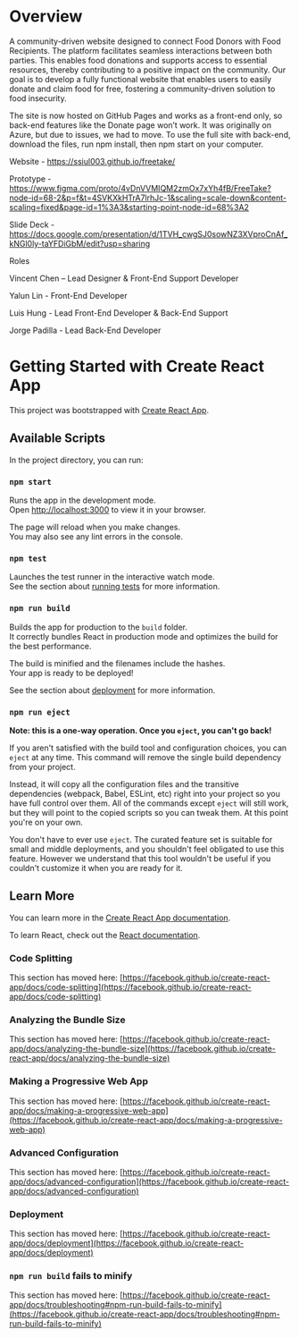 # Overview

A community-driven website designed to connect Food Donors with Food Recipients. The platform facilitates seamless interactions between both parties. This enables food donations and supports access to essential resources, thereby contributing to a positive impact on the community. Our goal is to develop a fully functional website that enables users to easily donate and claim food for free, fostering a community-driven solution to food insecurity.

The site is now hosted on GitHub Pages and works as a front-end only, so back-end features like the Donate page won’t work. It was originally on Azure, but due to issues, we had to move. To use the full site with back-end, download the files, run npm install, then npm start on your computer.

Website - https://ssiul003.github.io/freetake/

Prototype - https://www.figma.com/proto/4vDnVVMIQM2zmOx7xYh4fB/FreeTake?node-id=68-2&p=f&t=4SVKXkHTrA7lrhJc-1&scaling=scale-down&content-scaling=fixed&page-id=1%3A3&starting-point-node-id=68%3A2

Slide Deck - https://docs.google.com/presentation/d/1TVH_cwgSJ0sowNZ3XVproCnAf_kNGl0ly-taYFDiGbM/edit?usp=sharing

Roles

Vincent Chen – Lead Designer & Front-End Support Developer

Yalun Lin - Front-End Developer

Luis Hung - Lead Front-End Developer & Back-End Support

Jorge Padilla - Lead Back-End Developer

# Getting Started with Create React App

This project was bootstrapped with [Create React App](https://github.com/facebook/create-react-app).

## Available Scripts

In the project directory, you can run:

### `npm start`

Runs the app in the development mode.\
Open [http://localhost:3000](http://localhost:3000) to view it in your browser.

The page will reload when you make changes.\
You may also see any lint errors in the console.

### `npm test`

Launches the test runner in the interactive watch mode.\
See the section about [running tests](https://facebook.github.io/create-react-app/docs/running-tests) for more information.

### `npm run build`

Builds the app for production to the `build` folder.\
It correctly bundles React in production mode and optimizes the build for the best performance.

The build is minified and the filenames include the hashes.\
Your app is ready to be deployed!

See the section about [deployment](https://facebook.github.io/create-react-app/docs/deployment) for more information.

### `npm run eject`

**Note: this is a one-way operation. Once you `eject`, you can't go back!**

If you aren't satisfied with the build tool and configuration choices, you can `eject` at any time. This command will remove the single build dependency from your project.

Instead, it will copy all the configuration files and the transitive dependencies (webpack, Babel, ESLint, etc) right into your project so you have full control over them. All of the commands except `eject` will still work, but they will point to the copied scripts so you can tweak them. At this point you're on your own.

You don't have to ever use `eject`. The curated feature set is suitable for small and middle deployments, and you shouldn't feel obligated to use this feature. However we understand that this tool wouldn't be useful if you couldn't customize it when you are ready for it.

## Learn More

You can learn more in the [Create React App documentation](https://facebook.github.io/create-react-app/docs/getting-started).

To learn React, check out the [React documentation](https://reactjs.org/).

### Code Splitting

This section has moved here: [https://facebook.github.io/create-react-app/docs/code-splitting](https://facebook.github.io/create-react-app/docs/code-splitting)

### Analyzing the Bundle Size

This section has moved here: [https://facebook.github.io/create-react-app/docs/analyzing-the-bundle-size](https://facebook.github.io/create-react-app/docs/analyzing-the-bundle-size)

### Making a Progressive Web App

This section has moved here: [https://facebook.github.io/create-react-app/docs/making-a-progressive-web-app](https://facebook.github.io/create-react-app/docs/making-a-progressive-web-app)

### Advanced Configuration

This section has moved here: [https://facebook.github.io/create-react-app/docs/advanced-configuration](https://facebook.github.io/create-react-app/docs/advanced-configuration)

### Deployment

This section has moved here: [https://facebook.github.io/create-react-app/docs/deployment](https://facebook.github.io/create-react-app/docs/deployment)

### `npm run build` fails to minify

This section has moved here: [https://facebook.github.io/create-react-app/docs/troubleshooting#npm-run-build-fails-to-minify](https://facebook.github.io/create-react-app/docs/troubleshooting#npm-run-build-fails-to-minify)
